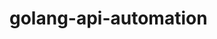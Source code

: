 # golang-api-automation

<head>
	<meta property="og:title" content="Golang API Automation with Godog">
	<meta property="og:description" content="Building a Robust API Test Automation Framework with Godog in Golang">
	<meta property="og:image" content="https://media.licdn.com/dms/image/C5603AQFEme0LfcChVA/profile-displayphoto-shrink_800_800/0/1629361511615?e=1684368000&v=beta&t=uNGVWTQbNilCm8JyW7ivR4M2kHH9HKZSPenDUm4VyGY">
	<meta property="og:type" content="website">
	<meta property="og:url" content="https://github.com/yogiis/golang-api-automation">
</head>
